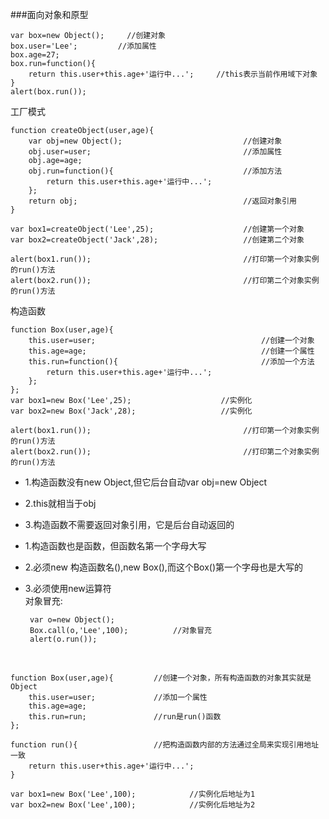 ###面向对象和原型

    var box=new Object();     //创建对象
    box.user='Lee';         //添加属性
    box.age=27;
    box.run=function(){
        return this.user+this.age+'运行中...';     //this表示当前作用域下对象
    }
    alert(box.run());

工厂模式

    function createObject(user,age){
        var obj=new Object();                           //创建对象
        obj.user=user;                                  //添加属性
        obj.age=age;
        obj.run=function(){                             //添加方法
            return this.user+this.age+'运行中...';
        };
        return obj;                                     //返回对象引用
    }
    
    var box1=createObject('Lee',25);                    //创建第一个对象
    var box2=createObject('Jack',28);                   //创建第二个对象
    
    alert(box1.run());                                  //打印第一个对象实例的run()方法
    alert(box2.run());                                  //打印第二个对象实例的run()方法


构造函数

    function Box(user,age){
        this.user=user;                                     //创建一个对象
        this.age=age;                                       //创建一个属性
        this.run=function(){                                //添加一个方法
            return this.user+this.age+'运行中...';
        };
    };
    var box1=new Box('Lee',25);                    //实例化
    var box2=new Box('Jack',28);                   //实例化
    
    alert(box1.run());                                  //打印第一个对象实例的run()方法
    alert(box2.run());                                  //打印第二个对象实例的run()方法

 - 1.构造函数没有new Object,但它后台自动var obj=new Object
 - 2.this就相当于obj
 - 3.构造函数不需要返回对象引用，它是后台自动返回的

 - 1.构造函数也是函数，但函数名第一个字母大写
 - 2.必须new 构造函数名(),new Box(),而这个Box()第一个字母也是大写的
 - 3.必须使用new运算符     
对象冒充:      

        var o=new Object();
        Box.call(o,'Lee',100);          //对象冒充
        alert(o.run());

<br />

    function Box(user,age){         //创建一个对象，所有构造函数的对象其实就是Object
        this.user=user;             //添加一个属性
        this.age=age;
        this.run=run;               //run是run()函数
    };

    function run(){                 //把构造函数内部的方法通过全局来实现引用地址一致
        return this.user+this.age+'运行中...';
    }
    
    var box1=new Box('Lee',100);            //实例化后地址为1
    var box2=new Box('Lee',100);            //实例化后地址为2

